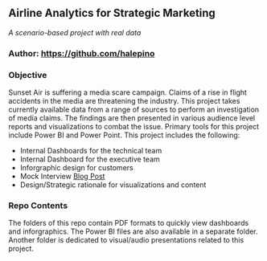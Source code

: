 ## Airline Analytics for Strategic Marketing 
*A scenario-based project with real data*

### Author: https://github.com/halepino

### Objective
Sunset Air is suffering a media scare campaign. Claims of a rise in flight accidents in the media are threatening the industry. This project takes currently available data from a range of sources to perform an investigation of media claims. The findings are then presented in various audience level reports and visualizations to combat the issue. Primary tools for this project include Power BI and Power Point. This project includes the following:  
* Internal Dashboards for the technical team
* Internal Dashboard for the executive team
* Inforgraphic design for customers
* Mock Interview [Blog Post](https://hpfdatalore.wixsite.com/travelnewz/post/read-this-blog-if-you-want-to-live)
* Design/Strategic rationale for visualizations and content

### Repo Contents
The folders of this repo contain PDF formats to quickly view dashboards and inforgraphics. The Power BI files are also available in a separate folder. Another folder is dedicated to visual/audio presentations related to this project.

